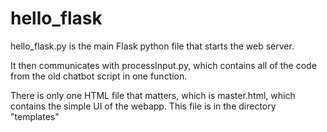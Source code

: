 # hello_flask

hello_flask.py is the main Flask python file that starts the web server. 

It then communicates with processInput.py, which contains all of the code from the old chatbot script in one function. 

There is only one HTML file that matters, which is master.html, which contains the simple UI of the webapp. This file is in the directory "templates"
